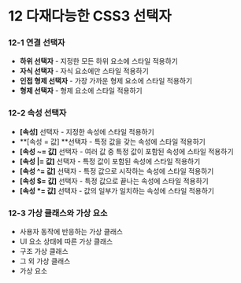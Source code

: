 # 12 다재다능한 CSS3 선택자

### 12-1 연결 선택자

* **하위 선택자** - 지정한 모든 하위 요소에 스타일 적용하기
* **자식 선택자** - 자식 요소에만 스타일 적용하기
* **인접 형제 선택자** - 가장 가까운 형제 요소에 스타일 적용하기
* **형제 선택자** - 형제 요소에 스타일 적용하기

### 12-2 속성 선택자

* **\[속성\]** 선택자 - 지정한 속성에 스타일 적용하기
* **\[속성 = 값\] **선택자 - 특정 값을 갖는 속성에 스타일 적용하기
* **\[속성 ~= 값\]** 선택자 - 여러 값 중 특정 값이 포함된 속성에 스타일 적용하기
* **\[속성 \|= 값\]** 선택자 - 특정 값이 포함된 속성에 스타일 적용하기
* **\[속성 ^= 값\]** 선택자 - 특정 값으로 시작하는 속성에 스타일 적용하기
* **\[속성 $= 값\]** 선택자 - 특정 값으로 끝나는 속성에 스타일 적용하기
* **\[속성 \*= 값\]** 선택자 - 값의 일부가 일치하는 속성에 스타일 적용하기

### 12-3 가상 클래스와 가상 요소

* 사용자 동작에 반응하는 가상 클래스
* UI 요소 상태에 따른 가상 클래스
* 구조 가상 클래스
* 그 외 가상 클래스
* 가상 요소



